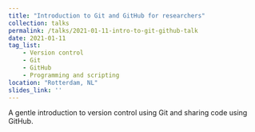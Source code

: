 ```yaml
---
title: "Introduction to Git and GitHub for researchers"
collection: talks
permalink: /talks/2021-01-11-intro-to-git-github-talk
date: 2021-01-11
tag_list:
    - Version control
    - Git
    - GitHub
    - Programming and scripting
location: "Rotterdam, NL"
slides_link: ''
---
```


A gentle introduction to version control using Git and sharing code using GitHub. 
